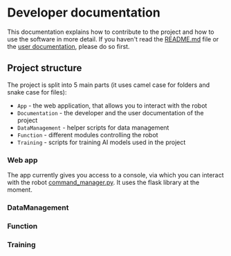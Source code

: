 # Developer documentation

This documentation explains how to contribute to the project and how to use the software in more detail. If you haven't read the [README.md](../README.md) file or the [user documentation](user_documentation.md), please do so first.

## Project structure
The project is split into 5 main parts (it uses camel case for folders and snake case for files):
- `App` - the web application, that allows you to interact with the robot
- `Documentation` - the developer and the user documentation of the project
- `DataManagement` - helper scripts for data management
- `Function` - different modules controlling the robot
- `Training` - scripts for training AI models used in the project

### Web app
The app currently gives you access to a console, via which you can interact with the robot [command_manager.py](../Function/Core/command_manager.py). It uses the flask library at the moment.

### DataManagement


### Function


### Training

